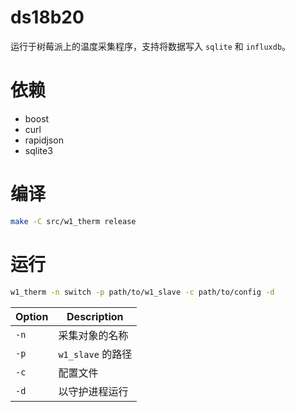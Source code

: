 # ds18b20

运行于树莓派上的温度采集程序，支持将数据写入 `sqlite` 和 `influxdb`。

# 依赖
* boost
* curl
* rapidjson
* sqlite3

# 编译
```bash
make -C src/w1_therm release
```

# 运行
```bash
w1_therm -n switch -p path/to/w1_slave -c path/to/config -d
```

|**Option**|**Description**|
|-|-|
|`-n`|采集对象的名称|
|`-p`|`w1_slave` 的路径|
|`-c`|配置文件|
|`-d`|以守护进程运行|